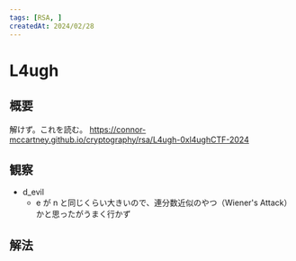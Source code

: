```yaml
---
tags: [RSA, ]
createdAt: 2024/02/28
---
```


# L4ugh

## 概要

解けず。これを読む。
<https://connor-mccartney.github.io/cryptography/rsa/L4ugh-0xl4ughCTF-2024>

## 観察

* d_evil
  * e が n と同じくらい大きいので、連分数近似のやつ（Wiener's Attack）かと思ったがうまく行かず

## 解法
